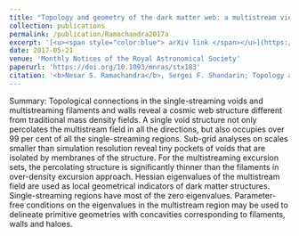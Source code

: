 ```yaml
---
title: "Topology and geometry of the dark matter web: a multistream view"
collection: publications
permalink: /publication/Ramachandra2017a
excerpt: '[<u><span style="color:blue"> arXiv link </span></u>](https://arxiv.org/abs/1608.05469)'
date: 2017-05-21
venue: 'Monthly Notices of the Royal Astronomical Society'
paperurl: 'https://doi.org/10.1093/mnras/stx183'
citation: '<b>Nesar S. Ramachandra</b>, Sergei F. Shandarin; Topology and geometry of the dark matter web: a multistream view, Monthly Notices of the Royal Astronomical Society, Volume 467, Issue 2, 21 May 2017, Pages 1748–1762
---
```



Summary: Topological connections in the single-streaming voids and multistreaming filaments and walls reveal a cosmic web structure different from traditional mass density fields. A single void structure not only percolates the multistream field in all the directions, but also occupies over 99 per cent of all the single-streaming regions. Sub-grid analyses on scales smaller than simulation resolution reveal tiny pockets of voids that are isolated by membranes of the structure. For the multistreaming excursion sets, the percolating structure is significantly thinner than the filaments in over-density excursion approach. 
Hessian eigenvalues of the multistream field are used as local geometrical indicators of dark matter structures. Single-streaming regions have most of the zero eigenvalues. Parameter-free conditions on the eigenvalues in the multistream region may be used to delineate primitive geometries with concavities corresponding to filaments, walls and haloes.
